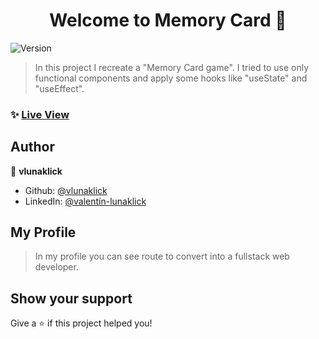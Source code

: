 <h1 align="center">Welcome to Memory Card 👋</h1>
<p>
  <img alt="Version" src="https://img.shields.io/badge/version-1.0.0-blue.svg?cacheSeconds=2592000" />
</p>

> In this project I recreate a "Memory Card game". I tried to use only functional components and apply some hooks like "useState" and "useEffect".

### ✨ [Live View](https://vlunaklick.github.io/memory_card/)

## Author

👤 **vlunaklick**

* Github: [@vlunaklick](https://github.com/vlunaklick)
* LinkedIn: [@valentín-lunaklick](https://linkedin.com/in/valentín-lunaklick)

## My Profile

> In my profile you can see route to convert into a fullstack web developer.

## Show your support

Give a ⭐️ if this project helped you!

